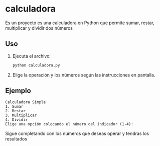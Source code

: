 # calculadora
Es un proyecto es una calculadora en Python que permite sumar, restar, multiplicar y dividir dos números




## Uso

1. Ejecuta el archivo:

   ```bash
   python calculadora.py
   ```

2. Elige la operación y los números según las instrucciones en pantalla.

## Ejemplo

```
Calculadora Simple
1. Sumar
2. Restar
3. Multiplicar
4. Dividir
Elige una opción colocando el número del indicador (1-4):
```
 Sigue completando con los números que deseas operar y tendras los resultados
